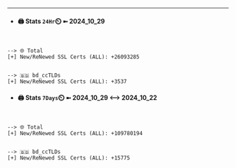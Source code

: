 

---
- #### 🖨️ **Stats** `24Hr`⏲️ ➼ 2024_10_29
```console


--> 🌐 Total
[+] New/ReNewed SSL Certs (ALL): +26093285


--> 🇧🇩 bd_ccTLDs
[+] New/ReNewed SSL Certs (ALL): +3537

```

- #### 🖨️ **Stats** `7Days`⏲️ ➼ 2024_10_29 <--> 2024_10_22
```console


--> 🌐 Total
[+] New/ReNewed SSL Certs (ALL): +109780194


--> 🇧🇩 bd_ccTLDs
[+] New/ReNewed SSL Certs (ALL): +15775

```

